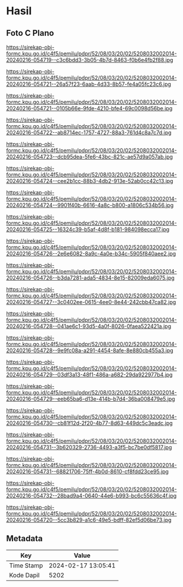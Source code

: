 # Hasil

## Foto C Plano

https://sirekap-obj-formc.kpu.go.id/c4f5/pemilu/pdpr/52/08/03/20/02/5208032002014-20240216-054719--c3c6bdd3-3b05-4b7d-8463-f0b6e4fb2f88.jpg

https://sirekap-obj-formc.kpu.go.id/c4f5/pemilu/pdpr/52/08/03/20/02/5208032002014-20240216-054721--26a57f23-6aab-4d33-8b57-fe4a05fc23c6.jpg

https://sirekap-obj-formc.kpu.go.id/c4f5/pemilu/pdpr/52/08/03/20/02/5208032002014-20240216-054721--0105b66e-9fde-4210-bfe4-69c0098d56be.jpg

https://sirekap-obj-formc.kpu.go.id/c4f5/pemilu/pdpr/52/08/03/20/02/5208032002014-20240216-054722--ab8714ec-1757-4727-88a3-761d4c8a7c7d.jpg

https://sirekap-obj-formc.kpu.go.id/c4f5/pemilu/pdpr/52/08/03/20/02/5208032002014-20240216-054723--dcb95dea-5fe6-43bc-821c-ae57d9a057ab.jpg

https://sirekap-obj-formc.kpu.go.id/c4f5/pemilu/pdpr/52/08/03/20/02/5208032002014-20240216-054724--cee2b1cc-88b3-4db2-913e-52ab0cc42c13.jpg

https://sirekap-obj-formc.kpu.go.id/c4f5/pemilu/pdpr/52/08/03/20/02/5208032002014-20240216-054724--9901f40b-6616-4a8c-b800-a1806c534b56.jpg

https://sirekap-obj-formc.kpu.go.id/c4f5/pemilu/pdpr/52/08/03/20/02/5208032002014-20240216-054725--16324c39-b5af-4d8f-b181-984098ecca17.jpg

https://sirekap-obj-formc.kpu.go.id/c4f5/pemilu/pdpr/52/08/03/20/02/5208032002014-20240216-054726--2e6e6082-8a9c-4a0e-b34c-5905f840aee2.jpg

https://sirekap-obj-formc.kpu.go.id/c4f5/pemilu/pdpr/52/08/03/20/02/5208032002014-20240216-054726--b3da7281-ada5-4834-8e15-82009eda6075.jpg

https://sirekap-obj-formc.kpu.go.id/c4f5/pemilu/pdpr/52/08/03/20/02/5208032002014-20240216-054727--3c0402ee-0615-4ee0-8e44-242cbb47ca82.jpg

https://sirekap-obj-formc.kpu.go.id/c4f5/pemilu/pdpr/52/08/03/20/02/5208032002014-20240216-054728--041ae6c1-93d5-4a0f-8026-0faea522421a.jpg

https://sirekap-obj-formc.kpu.go.id/c4f5/pemilu/pdpr/52/08/03/20/02/5208032002014-20240216-054728--9e9fc08a-a291-4454-8afe-8e880cb455a3.jpg

https://sirekap-obj-formc.kpu.go.id/c4f5/pemilu/pdpr/52/08/03/20/02/5208032002014-20240216-054729--03df3a13-48f1-486a-a682-29da922977b4.jpg

https://sirekap-obj-formc.kpu.go.id/c4f5/pemilu/pdpr/52/08/03/20/02/5208032002014-20240216-054729--eeb65ba6-d13e-414b-b7d4-36ba008479e5.jpg

https://sirekap-obj-formc.kpu.go.id/c4f5/pemilu/pdpr/52/08/03/20/02/5208032002014-20240216-054730--cb81f12d-2f20-4b77-8d63-449dc5c3eadc.jpg

https://sirekap-obj-formc.kpu.go.id/c4f5/pemilu/pdpr/52/08/03/20/02/5208032002014-20240216-054731--3b620329-2736-4493-a3f5-bc7be0df5817.jpg

https://sirekap-obj-formc.kpu.go.id/c4f5/pemilu/pdpr/52/08/03/20/02/5208032002014-20240216-054731--68821706-75ff-4b0d-8610-cf8fdd23ce95.jpg

https://sirekap-obj-formc.kpu.go.id/c4f5/pemilu/pdpr/52/08/03/20/02/5208032002014-20240216-054732--28bad9a4-0640-44e6-b993-bc6c55636c4f.jpg

https://sirekap-obj-formc.kpu.go.id/c4f5/pemilu/pdpr/52/08/03/20/02/5208032002014-20240216-054720--5cc3b829-a1c6-49e5-bdff-82ef5d06be73.jpg


## Metadata

| Key        | Value               |
| ---------- | ------------------- |
| Time Stamp | 2024-02-17 13:05:41 |
| Kode Dapil | 5202                |



